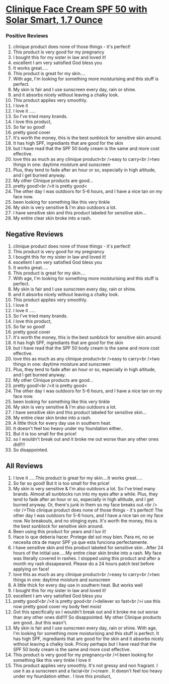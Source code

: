 # [Clinique Face Cream SPF 50 with Solar Smart, 1.7 Ounce](https://products.checkmycream.com/products/Clinique-Face-Cream-SPF-50-with-Solar-Smart-1.7-Ounce.html)

### Positive Reviews

<ol>
      <li>clinique product does none of those things - it&#x27;s perfect!</li>
      <li>This product is very good for my pregnancy</li>
      <li>I bought this for my sister in law and loved it!</li>
      <li>excellent I am very satisfied God bless you</li>
      <li>It works great.....</li>
      <li>This product is great for my skin....</li>
      <li>With age, I&#x27;m looking for something more moisturising and this stuff is perfect.  </li>
      <li>My skin is fair and I use sunscreen every day, rain or shine.  </li>
      <li>and it absorbs nicely without leaving a chalky look.  </li>
      <li>This  product applies very smoothly.</li>
      <li>I love it</li>
      <li>I love it .....</li>
      <li>So I&#x27;ve tried many brands.</li>
      <li>I love this product,</li>
      <li>So far so good!  </li>
      <li>pretty good cover</li>
      <li>It&#x27;s worth the money, this is the best sunblock for sensitive skin around.</li>
      <li>It has high SPF, ingrediants that are good for the skin</li>
      <li>but I have read that the SPF 50 body cream is the same and more cost effective.</li>
      <li>love this as much as any clinique product&lt;br /&gt;easy to carry&lt;br /&gt;two things in one:  daytime moisture and sunscreen</li>
      <li>Plus, they tend to fade after an hour or so, especially in high altitude, and I get burned anyway.</li>
      <li>My other Clinique products are good...</li>
      <li>pretty good!&lt;br /&gt;it is pretty good&lt;</li>
      <li>The other day I was outdoors for 5-6 hours, and I have a nice tan on my face now.</li>
      <li>been looking for something like this very tinkle</li>
      <li>My skin is very sensitive &amp; I&#x27;m also outdoors a lot.</li>
      <li>I have sensitive skin and this product labeled for sensitive skin...</li>
      <li>My entire clear skin broke into a rash.</li>
</ol>


<h2>Negative Reviews</h2>
<ol>
<li> clinique product does none of those things - it&#x27;s perfect!</li>
<li> This product is very good for my pregnancy</li>
<li> I bought this for my sister in law and loved it!</li>
<li> excellent I am very satisfied God bless you</li>
<li> It works great.....</li>
<li> This product is great for my skin....</li>
<li> With age, I&#x27;m looking for something more moisturising and this stuff is perfect.  </li>
<li> My skin is fair and I use sunscreen every day, rain or shine.  </li>
<li> and it absorbs nicely without leaving a chalky look.  </li>
<li> This  product applies very smoothly.</li>
<li> I love it</li>
<li> I love it .....</li>
<li> So I&#x27;ve tried many brands.</li>
<li> I love this product,</li>
<li> So far so good!  </li>
<li> pretty good cover</li>
<li> It&#x27;s worth the money, this is the best sunblock for sensitive skin around.</li>
<li> It has high SPF, ingrediants that are good for the skin</li>
<li> but I have read that the SPF 50 body cream is the same and more cost effective.</li>
<li> love this as much as any clinique product&lt;br /&gt;easy to carry&lt;br /&gt;two things in one:  daytime moisture and sunscreen</li>
<li> Plus, they tend to fade after an hour or so, especially in high altitude, and I get burned anyway.</li>
<li> My other Clinique products are good...</li>
<li> pretty good!&lt;br /&gt;it is pretty good&lt;</li>
<li> The other day I was outdoors for 5-6 hours, and I have a nice tan on my face now.</li>
<li> been looking for something like this very tinkle</li>
<li> My skin is very sensitive &amp; I&#x27;m also outdoors a lot.</li>
<li> I have sensitive skin and this product labeled for sensitive skin...</li>
<li> My entire clear skin broke into a rash.</li>
<li> A little thick for every day use in southern heat.</li>
<li> It doesn&#x27;t feel too heavy under my foundation either..</li>
<li> But it is too small for the price!</li>
<li> so I wouldn&#x27;t break out and it broke me out worse than any other ones did!!!!</li>
<li> So disappointed.</li>
</ol>

<h2>All Reviews</h2>

<ol>
    <li> I love it .....This product is great for my skin....It works great.....</li>
    <li> So far so good!  But it is too small for the price!</li>
    <li> My skin is very sensitive &amp; I&#x27;m also outdoors a lot. So I&#x27;ve tried many brands. Almost all sunblocks run into my eyes after a while. Plus, they tend to fade after an hour or so, especially in high altitude, and I get burned anyway. Or, there&#x27;s junk in them so my face breaks out.&lt;br /&gt;&lt;br /&gt;This clinique product does none of those things - it&#x27;s perfect! The other day I was outdoors for 5-6 hours, and I have a nice tan on my face now. No breakouts, and no stinging eyes. It&#x27;s worth the money, this is the best sunblock for sensitive skin around.</li>
    <li> Been using this product for years and I luv it!</li>
    <li> Hace lo que deberia hacer. Protege del sol muy bien. Para mi, no se necesita otra de mayor SPF ya que esta funciona perfectamente.</li>
    <li> I have sensitive skin and this product labeled for sensitive skin...After 24 hours of the initial use.....My entire clear skin broke into a rash. My face was literally covered in rashes. I stopped using this product and after a month my rash dissapeared. Please do a 24 hours patch test before applying on face!</li>
    <li> love this as much as any clinique product&lt;br /&gt;easy to carry&lt;br /&gt;two things in one:  daytime moisture and sunscreen</li>
    <li> A little thick for every day use in southern heat. But works well</li>
    <li> I bought this for my sister in law and loved it!</li>
    <li> excellent I am very satisfied God bless you</li>
    <li> pretty good!&lt;br /&gt;it is pretty good&lt;br /&gt;deliever so fast&lt;br /&gt;i use this now pretty good cover my body feel moist</li>
    <li> Got this specifically so I wouldn&#x27;t break out and it broke me out worse than any other ones did!!!! So disappointed. My other Clinique products are good...but this wasn&#x27;t.</li>
    <li> My skin is fair and I use sunscreen every day, rain or shine.  With age, I&#x27;m looking for something more moisturising and this stuff is perfect.  It has high SPF, ingrediants that are good for the skin and it absorbs nicely without leaving a chalky look.  Pricey perhaps but I have read that the SPF 50 body cream is the same and more cost effective.</li>
    <li> This product is very good for my pregnancy&lt;br /&gt;I been looking for something like this very tinkle I love it</li>
    <li> This  product applies very smoothly. It&#x27;s not gressy and non fragrant.  I use it as a sunscreen and a facial&lt;br /&gt;cream . It doesn&#x27;t feel too heavy under my foundation either.. I love this product,</li>
</ol>




